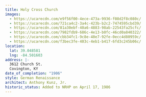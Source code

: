 ```yaml
---
title: Holy Cross Church
images:
  - https://ucarecdn.com/e9f56f00-4ece-473a-9936-f08d2f8c080c/
  - https://ucarecdn.com/721ca4c2-3a4c-423b-b2c2-7474595cbd39/
  - https://ucarecdn.com/81a30ebf-40a6-4883-98ab-22543fa25cfc/
  - https://ucarecdn.com/7982fdb9-686c-4e13-b0fc-46cd0a840322/
  - https://ucarecdn.com/cbb34fc1-9c8e-40e7-92fe-0ecc4d80959c/
  - https://ucarecdn.com/f3bec3fe-403c-4eb1-b417-6fd3c245b06c/
location:
  lat: 39.048581
  lng: -84.501603
address: |-
  3612 Church St.
  Covington, KY
date_of_completion: "1906"
style: German Renaissance
architect: Anthony Kunz, Jr.
historic_status: Added to NRHP on April 17, 1986
---
```

